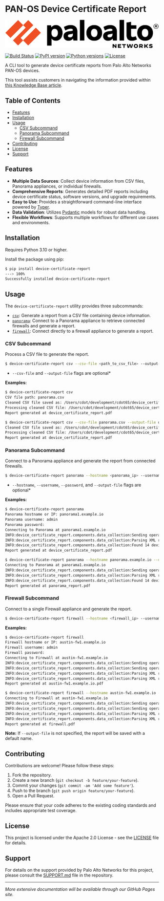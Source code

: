 # PAN-OS Device Certificate Report

![Banner Image](https://raw.githubusercontent.com/cdot65/device-certificate-report/refs/heads/main/device_certificate_report/assets/logo.svg)

[![Build Status](https://github.com/cdot65/device-certificate-report/actions/workflows/ci.yml/badge.svg)](https://github.com/cdot65/device-certificate-report/actions/workflows/ci.yml)
[![PyPI version](https://badge.fury.io/py/device-certificate-report.svg)](https://badge.fury.io/py/device-certificate-report)
[![Python versions](https://img.shields.io/pypi/pyversions/device-certificate-report.svg)](https://pypi.org/project/device-certificate-report/)
[![License](https://img.shields.io/github/license/cdot65/device-certificate-report.svg)](https://github.com/cdot65/device-certificate-report/blob/main/LICENSE)

A CLI tool to generate device certificate reports from Palo Alto Networks PAN-OS devices.

This tool assists customers in navigating the information provided within [this Knowledge Base article](https://live.paloaltonetworks.com/t5/customer-advisories/update-to-additional-pan-os-certificate-expirations-and-new/ta-p/572158).

## Table of Contents

- [Features](#features)
- [Installation](#installation)
- [Usage](#usage)
  - [CSV Subcommand](#csv-subcommand)
  - [Panorama Subcommand](#panorama-subcommand)
  - [Firewall Subcommand](#firewall-subcommand)
- [Contributing](#contributing)
- [License](#license)
- [Support](#support)

## Features

- **Multiple Data Sources**: Collect device information from CSV files, Panorama appliances, or individual firewalls.
- **Comprehensive Reports**: Generates detailed PDF reports including device certificate status, software versions, and upgrade requirements.
- **Easy to Use**: Provides a straightforward command-line interface powered by [Typer](https://typer.tiangolo.com/).
- **Data Validation**: Utilizes [Pydantic](https://pydantic-docs.helpmanual.io/) models for robust data handling.
- **Flexible Workflows**: Supports multiple workflows for different use cases and environments.

## Installation

Requires Python 3.10 or higher.

Install the package using pip:

```bash
$ pip install device-certificate-report
---> 100%
Successfully installed device-certificate-report
```

## Usage

The `device-certificate-report` utility provides three subcommands:

- [`csv`](#csv-subcommand): Generate a report from a CSV file containing device information.
- [`panorama`](#panorama-subcommand): Connect to a Panorama appliance to retrieve connected firewalls and generate a report.
- [`firewall`](#firewall-subcommand): Connect directly to a firewall appliance to generate a report.

### CSV Subcommand

Process a CSV file to generate the report.

```bash
$ device-certificate-report csv --csv-file <path_to_csv_file> --output-file <output_pdf>
```

* `--csv-file` and `--output-file` flags are optional*

**Examples:**

```bash
$ device-certificate-report csv                                                                                                                                                                                        ─╯
CSV file path: panorama.csv
Cleaned CSV file saved as: /Users/cdot/development/cdot65/device_certificate_report/cleaned.csv
Processing cleaned CSV file: /Users/cdot/development/cdot65/device_certificate_report/cleaned.csv
Report generated at device_certificate_report.pdf
```

```bash
$ device-certificate-report csv --csv-file panorama.csv --output-file device_certificate_report.pdf                                                                                                                    ─╯
Cleaned CSV file saved as: /Users/cdot/development/cdot65/device_certificate_report/cleaned.csv
Processing cleaned CSV file: /Users/cdot/development/cdot65/device_certificate_report/cleaned.csv
Report generated at device_certificate_report.pdf
```

### Panorama Subcommand

Connect to a Panorama appliance and generate the report from connected firewalls.

```bash
$ device-certificate-report panorama --hostname <panorama_ip> --username <user> --password <password> --output-file <output_pdf>
```

* `--hostname`, `--username`, `--password`, and `--output-file` flags are optional*


**Examples:**

```bash
$ device-certificate-report panorama                                                                                                                                                                                   ─╯
Panorama hostname or IP: panorama1.example.io
Panorama username: admin
Panorama password: 
Connecting to Panorama at panorama1.example.io
INFO:device_certificate_report.components.data_collection:Sending operational command to Panorama to retrieve all devices.
INFO:device_certificate_report.components.data_collection:Parsing XML response from Panorama.
INFO:device_certificate_report.components.data_collection:Found 14 devices connected to Panorama.
Report generated at device_certificate_report.pdf
```

```bash
$ device-certificate-report panorama --hostname panorama.example.io --username admin --password paloalto123 --output-file panorama_report.pdf                                                                      ─╯
Connecting to Panorama at panorama1.example.io
INFO:device_certificate_report.components.data_collection:Sending operational command to Panorama to retrieve all devices.
INFO:device_certificate_report.components.data_collection:Parsing XML response from Panorama.
INFO:device_certificate_report.components.data_collection:Found 14 devices connected to Panorama.
Report generated at panorama_report.pdf
```

### Firewall Subcommand

Connect to a single Firewall appliance and generate the report.

```bash
$ device-certificate-report firewall --hostname <firewall_ip> --username <user> --password <password> --output-file <output_pdf>
```

**Examples:**

```bash
$ device-certificate-report firewall                                                                                                                                                                                   ─╯
Firewall hostname or IP: austin-fw1.example.io
Firewall username: admin
Firewall password: 
Connecting to Firewall at austin-fw1.example.io
INFO:device_certificate_report.components.data_collection:Sending operational command to Firewall to retrieve system info.
INFO:device_certificate_report.components.data_collection:Sending operational command to Firewall to retrieve device certificate status.
INFO:device_certificate_report.components.data_collection:Parsing XML response from Firewall system info.
INFO:device_certificate_report.components.data_collection:Parsing XML response from Firewall device certificate status.
Report generated at austin-fw1.example.io.pdf
```

```bash
$ device-certificate-report firewall --hostname austin-fw1.example.io --username admin --password paloalto123 --output-file firewall.pdf                                                                            ─╯
Connecting to Firewall at austin-fw1.example.io
INFO:device_certificate_report.components.data_collection:Sending operational command to Firewall to retrieve system info.
INFO:device_certificate_report.components.data_collection:Sending operational command to Firewall to retrieve device certificate status.
INFO:device_certificate_report.components.data_collection:Parsing XML response from Firewall system info.
INFO:device_certificate_report.components.data_collection:Parsing XML response from Firewall device certificate status.
Report generated at firewall.pdf
```

**Note:** If `--output-file` is not specified, the report will be saved with a default name.

## Contributing

Contributions are welcome! Please follow these steps:

1. Fork the repository.
2. Create a new branch (`git checkout -b feature/your-feature`).
3. Commit your changes (`git commit -am 'Add some feature'`).
4. Push to the branch (`git push origin feature/your-feature`).
5. Open a Pull Request.

Please ensure that your code adheres to the existing coding standards and includes appropriate test coverage.

## License

This project is licensed under the Apache 2.0 License - see the [LICENSE](./LICENSE) file for details.

## Support

For details on the support provided by Palo Alto Networks for this project, please consult the [SUPPORT.md](./SUPPORT.md) file in the repository.

---

*More extensive documentation will be available through our GitHub Pages site.*
